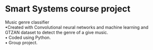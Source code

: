 # Smart Systems course project
Music genre classifier<br>
•Created with Convolutional neural networks and machine learning and GTZAN dataset to detect the genre of a give music. <br>
• Coded using Python. <br>
• Group project.
